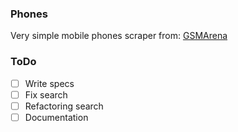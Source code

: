 ### Phones
Very simple mobile phones scraper from: [GSMArena](http://www.gsmarena.com/makers.php3)

### ToDo

- [ ] Write specs
- [ ] Fix search
- [ ] Refactoring search
- [ ] Documentation
